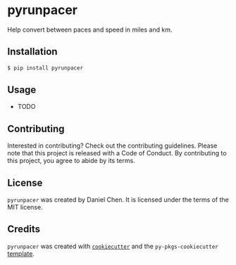 # pyrunpacer

Help convert between paces and speed in miles and km.

## Installation

```bash
$ pip install pyrunpacer
```

## Usage

- TODO

## Contributing

Interested in contributing? Check out the contributing guidelines. Please note that this project is released with a Code of Conduct. By contributing to this project, you agree to abide by its terms.

## License

`pyrunpacer` was created by Daniel Chen. It is licensed under the terms of the MIT license.

## Credits

`pyrunpacer` was created with [`cookiecutter`](https://cookiecutter.readthedocs.io/en/latest/) and the `py-pkgs-cookiecutter` [template](https://github.com/py-pkgs/py-pkgs-cookiecutter).
